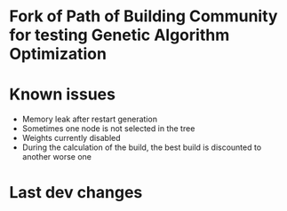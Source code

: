 # Fork of Path of Building Community for testing Genetic Algorithm Optimization

# Known issues

* Memory leak after restart generation
* Sometimes one node is not selected in the tree
* Weights currently disabled
* During the calculation of the build, the best build is discounted to another worse one

# Last dev changes

